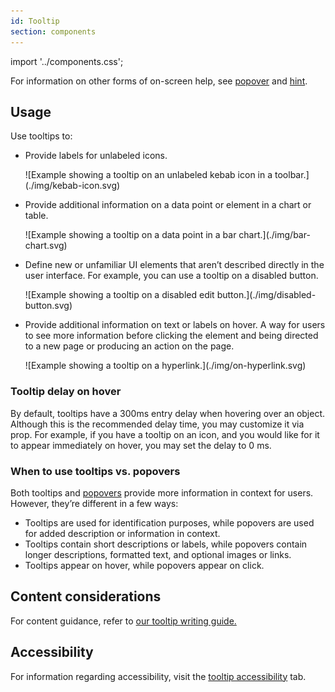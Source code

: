 ```yaml
---
id: Tooltip
section: components
---
```


import '../components.css';

For information on other forms of on-screen help, see [popover](/components/popover/design-guidelines) and [hint](/components/hint/design-guidelines). 

## Usage 
Use tooltips to:
- Provide labels for unlabeled icons.   

  <div class="ws-docs-content-img">
  ![Example showing a tooltip on an unlabeled kebab icon in a toolbar.](./img/kebab-icon.svg)
  </div>

- Provide additional information on a data point or element in a chart or table.   

  <div class="ws-docs-content-img">
  ![Example showing a tooltip on a data point in a bar chart.](./img/bar-chart.svg)
  </div>

- Define new or unfamiliar UI elements that aren’t described directly in the user interface. For example, you can use a tooltip on a disabled button.

  <div class="ws-docs-content-img">
  ![Example showing a tooltip on a disabled edit button.](./img/disabled-button.svg)
  </div>

- Provide additional information on text or labels on hover. A way for users to see more information before clicking the element and being directed to a new page or producing an action on the page.

  <div class="ws-docs-content-img">
  ![Example showing a tooltip on a hyperlink.](./img/on-hyperlink.svg)
  </div>

### Tooltip delay on hover
By default, tooltips have a 300ms entry delay when hovering over an object. Although this is the recommended delay time, you may customize it via prop. For example, if you have a tooltip on an icon, and you would like for it to appear immediately on hover, you may set the delay to 0 ms.

### When to use tooltips vs. popovers
Both tooltips and [popovers](/components/popover/design-guidelines) provide more information in context for users. However, they’re different in a few ways:

- Tooltips are used for identification purposes, while popovers are used for added description or information in context. 
- Tooltips contain short descriptions or labels, while popovers contain longer descriptions, formatted text, and optional images or links.
- Tooltips appear on hover, while popovers appear on click.   

## Content considerations
For content guidance, refer to [our tooltip writing guide.](/content-design/tooltips)

## Accessibility

For information regarding accessibility, visit the [tooltip accessibility](/components/tooltip/accessibility) tab.






